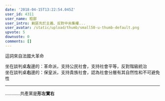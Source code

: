```yaml
---
date: '2018-04-15T13:22:54.045Z'
user_id: 4311
user_name: 粗鄙
user_intro: 剿匪先於主義、反對中央集權...
user_avatar: /static/upload/thumb/small50-u-thumb-default.png
upvote: 5
downvote: 0
comments: []
---
```


這詞來自法國大革命  

坐在談判桌**左**邊的：革命派，支持公民社會，支持社會平等，反對階級統治  
坐在談判桌**右**邊的：保皇派，支持貴族社會，認為社會分層有其自然性和不可避免性

---

............共產黨是**形左實右**
